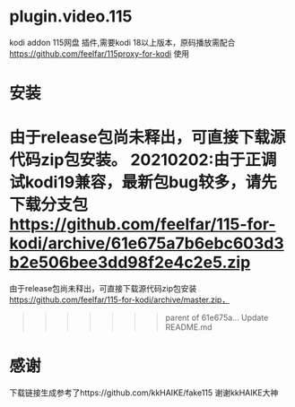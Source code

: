 # plugin.video.115
 kodi  addon 115网盘 插件,需要kodi 18以上版本，原码播放需配合 https://github.com/feelfar/115proxy-for-kodi 使用
# 安装
由于release包尚未释出，可直接下载源代码zip包安装。
20210202:由于正调试kodi19兼容，最新包bug较多，请先下载分支包 https://github.com/feelfar/115-for-kodi/archive/61e675a7b6ebc603d3b2e506bee3dd98f2e4c2e5.zip
=======
由于release包尚未释出，可直接下载源代码zip包安装 https://github.com/feelfar/115-for-kodi/archive/master.zip，
>>>>>>> parent of 61e675a... Update README.md
# 感谢
 下载链接生成参考了https://github.com/kkHAIKE/fake115 谢谢kkHAIKE大神
